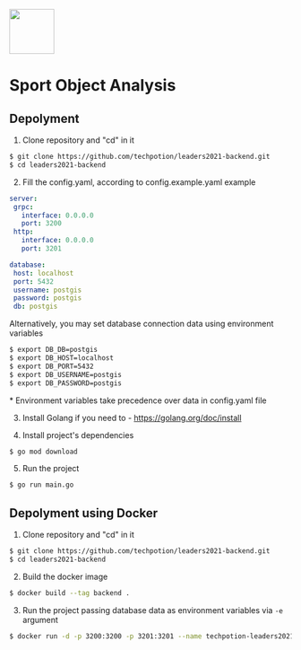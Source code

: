 <img src="https://leaders2021.innoagency.ru/static/img/general/logo.svg"
  style="height: 80px;">

# Sport Object Analysis

## Depolyment
1. Clone repository and "cd" in it
```bash
$ git clone https://github.com/techpotion/leaders2021-backend.git
$ cd leaders2021-backend
```

2. Fill the config.yaml, according to config.example.yaml example
```yaml
server:
 grpc:
   interface: 0.0.0.0
   port: 3200
 http:
   interface: 0.0.0.0
   port: 3201

database:
 host: localhost
 port: 5432
 username: postgis
 password: postgis
 db: postgis
```

Alternatively, you may set database connection data using environment variables
```bash
$ export DB_DB=postgis
$ export DB_HOST=localhost
$ export DB_PORT=5432
$ export DB_USERNAME=postgis
$ export DB_PASSWORD=postgis
```
\* Environment variables take precedence over data in config.yaml file

3. Install Golang if you need to - https://golang.org/doc/install

4. Install project's dependencies
```bash
$ go mod download
```

5. Run the project
```bash
$ go run main.go
```

## Depolyment using Docker
1.  Clone repository and "cd" in it
```bash
$ git clone https://github.com/techpotion/leaders2021-backend.git
$ cd leaders2021-backend
```

2. Build the docker image
```bash
$ docker build --tag backend .
```

3. Run the project passing database data as environment variables via `-e` argument
```bash
$ docker run -d -p 3200:3200 -p 3201:3201 --name techpotion-leaders2021-backend -e DB_DB=postgis -e DB_HOST=192.168.1.58 -e DB_PORT=5542 -e DB_USERNAME=postgis -e DB_PASSWORD=postgis backend
```